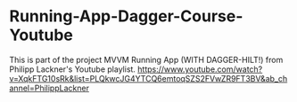 # Running-App-Dagger-Course-Youtube

This is part of the project MVVM Running App (WITH DAGGER-HILT!) from Philipp Lackner's Youtube playlist.
https://www.youtube.com/watch?v=XqkFTG10sRk&list=PLQkwcJG4YTCQ6emtoqSZS2FVwZR9FT3BV&ab_channel=PhilippLackner
